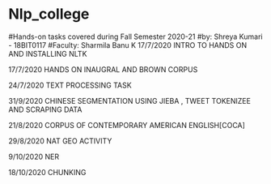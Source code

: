 # Nlp_college
#Hands-on tasks covered during Fall Semester 2020-21
#by: Shreya Kumari - 18BIT0117
#Faculty: Sharmila Banu K
17/7/2020 INTRO TO HANDS ON AND INSTALLING NLTK

17/7/2020 HANDS ON INAUGRAL AND BROWN CORPUS

24/7/2020  TEXT PROCESSING TASK

31/9/2020 CHINESE SEGMENTATION USING JIEBA , TWEET TOKENIZEE AND SCRAPING DATA

21/8/2020 CORPUS OF CONTEMPORARY AMERICAN ENGLISH[COCA]

29/8/2020 NAT GEO ACTIVITY

9/10/2020 NER

18/10/2020 CHUNKING
